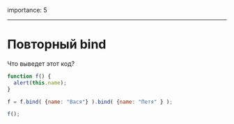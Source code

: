 importance: 5

---

# Повторный bind

Что выведет этот код?

```js no-beautify
function f() {
  alert(this.name);
}

f = f.bind( {name: "Вася"} ).bind( {name: "Петя" } );

f();
```

